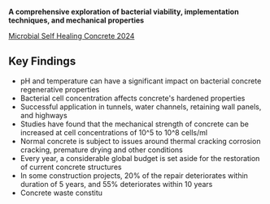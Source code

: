 **A comprehensive exploration of bacterial viability, implementation techniques, and mechanical properties**

[Microbial Self Healing Concrete 2024](https://www.sciencedirect.com/science/article/pii/S2238785424002618)
## Key Findings

- pH and temperature can have a significant impact on bacterial concrete regenerative properties
- Bacterial cell concentration affects concrete's hardened properties
- Successful application in tunnels, water channels, retaining wall panels, and highways
- Studies have found that the mechanical strength of concrete can be increased at cell concentrations of 10^5 to 10^8 cells/ml
- Normal concrete is subject to issues around thermal cracking corrosion cracking, premature drying and other conditions
- Every year, a considerable global budget is set aside for the restoration of current concrete structures
- In some construction projects, 20% of the repair deteriorates within duration of 5 years, and 55% deteriorates within 10 years
- Concrete waste constitu
